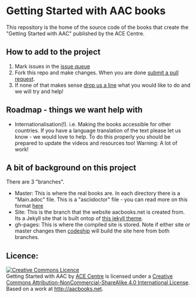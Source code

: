 # Getting Started with AAC books

This repository is the home of the source code of the books that create the "Getting Started with AAC" published by the ACE Centre.

## How to add to the project

1. Mark issues in the [issue queue](https://github.com/ACECentre/GettingStartedwithAAC/issues)
2. Fork this repo and make changes. When you are done [submit a pull request](https://help.github.com/articles/fork-a-repo/).
3. If none of that makes sense [drop us a line](http://acecentre.org.uk/contact-us) what you would like to do and we will try and help!

## Roadmap - things we want help with

* Internationalisation(!). i.e. Making the books accessible for other countries. If you have a language translation of the text please let us know - we would love to help. To do this properly you should be prepared to update the videos and resources too! Warning: A lot of work!
 
## A bit of background on this project

There are 3 "branches". 

* Master: This is where the real books are. In each directory there is a "Main.adoc" file. This is a "asciidoctor" file - you can read more on this format [here](http://asciidoctor.org)
* Site: This is the branch that the website aacbooks.net is created from. Its a Jekyll site that is built ontop of [this jekyll theme](https://github.com/ACECentre/aac-theme). 
* gh-pages: This is where the compiled site is stored. Note if either site or master changes then [codeship](https://codeship.com) will build the site here from both branches. 

## Licence:

<a rel="license" href="http://creativecommons.org/licenses/by-nc-sa/4.0/"><img alt="Creative Commons Licence" style="border-width:0" src="https://i.creativecommons.org/l/by-nc-sa/4.0/88x31.png" /></a><br /><span xmlns:dct="http://purl.org/dc/terms/" property="dct:title">Getting Started with AAC</span> by <a xmlns:cc="http://creativecommons.org/ns#" href="http://acecentre.org.uk" property="cc:attributionName" rel="cc:attributionURL">ACE Centre</a> is licensed under a <a rel="license" href="http://creativecommons.org/licenses/by-nc-sa/4.0/">Creative Commons Attribution-NonCommercial-ShareAlike 4.0 International License</a>.<br />Based on a work at <a xmlns:dct="http://purl.org/dc/terms/" href="http://aacbooks.net" rel="dct:source">http://aacbooks.net</a>.
